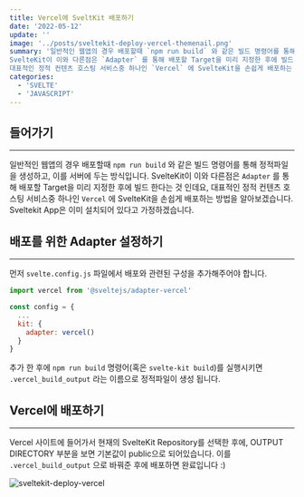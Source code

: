```yaml
---
title: Vercel에 SveltKit 배포하기
date: '2022-05-12'
update: ''
image: '../posts/sveltekit-deploy-vercel-themenail.png'
summary: '일반적인 웹앱의 경우 배포할때 `npm run build` 와 같은 빌드 명령어를 통해 정적파일을 생성하고, 이를 서버에 두는 방식입니다.
SvelteKit이 이와 다른점은 `Adapter` 를 통해 배포할 Target을 미리 지정한 후에 빌드 한다는 것 인데요,
대표적인 정적 컨텐츠 호스팅 서비스중 하나인 `Vercel` 에 SvelteKit을 손쉽게 배포하는 방법을 알아보겠습니다.'
categories:
  - 'SVELTE'
  - 'JAVASCRIPT'
---
```


## 들어가기

---

일반적인 웹앱의 경우 배포할때 `npm run build` 와 같은 빌드 명령어를 통해 정적파일을 생성하고, 이를 서버에 두는 방식입니다.
SvelteKit이 이와 다른점은 `Adapter` 를 통해 배포할 Target을 미리 지정한 후에 빌드 한다는 것 인데요,
대표적인 정적 컨텐츠 호스팅 서비스중 하나인 `Vercel` 에 SvelteKit을 손쉽게 배포하는 방법을 알아보겠습니다.
Sveltekit App은 이미 설치되어 있다고 가정하겠습니다.

## 배포를 위한 Adapter 설정하기

---

먼저 `svelte.config.js` 파일에서 배포와 관련된 구성을 추가해주어야 합니다.

```js
import vercel from '@sveltejs/adapter-vercel'

const config = {
  ...
  kit: {
    adapter: vercel()
  }
}
```

추가 한 후에 `npm run build` 명령어(혹은 `svelte-kit build`)를 실행시키면 `.vercel_build_output` 라는 이름으로 정적파일이 생성 됩니다.

## Vercel에 배포하기

---

Vercel 사이트에 들어가서 현재의 SvelteKit Repository를 선택한 후에, OUTPUT DIRECTORY 부분을 보면 기본값이 public으로 되어있습니다.
이를 `.vercel_build_output` 으로 바꿔준 후에 배포하면 완료입니다 :)

![sveltekit-deploy-vercel](../posts/sveltekit-deploy-vercel.png)
